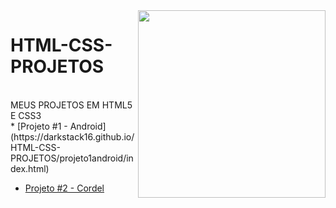 <img src="imagens/mascote.png" align="right" width="300">

# HTML-CSS-PROJETOS 
</br>
MEUS PROJETOS EM HTML5 E CSS3 
</br>
* [Projeto #1 - Android](https://darkstack16.github.io/HTML-CSS-PROJETOS/projeto1android/index.html)

* [Projeto #2 - Cordel](https://darkstack16.github.io/HTML-CSS-PROJETOS/projeto2cordel/index.html)